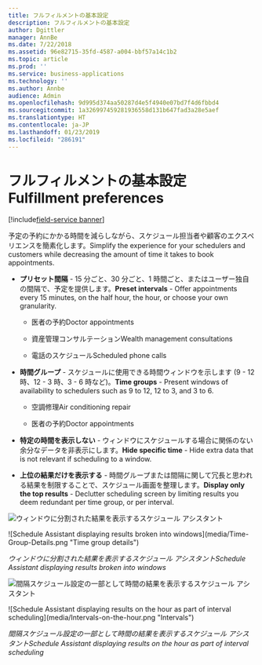 ```yaml
---
title: フルフィルメントの基本設定
description: フルフィルメントの基本設定
author: Dgittler
manager: AnnBe
ms.date: 7/22/2018
ms.assetid: 96e82715-35fd-4587-a004-bbf57a14c1b2
ms.topic: article
ms.prod: ''
ms.service: business-applications
ms.technology: ''
ms.author: Annbe
audience: Admin
ms.openlocfilehash: 9d995d374aa50287d4e5f4940e07bd7f4d6fbbd4
ms.sourcegitcommit: 1a326997459281936558d131b647fad3a28e5aef
ms.translationtype: HT
ms.contentlocale: ja-JP
ms.lasthandoff: 01/23/2019
ms.locfileid: "286191"
---
```

#  <a name="fulfillment-preferences"></a><span data-ttu-id="84200-103">フルフィルメントの基本設定</span><span class="sxs-lookup"><span data-stu-id="84200-103">Fulfillment preferences</span></span>

[!include[field-service banner](../../../includes/field-service.md)]

<span data-ttu-id="84200-104">予定の予約にかかる時間を減らしながら、スケジュール担当者や顧客のエクスペリエンスを簡素化します。</span><span class="sxs-lookup"><span data-stu-id="84200-104">Simplify the experience for your schedulers and customers while decreasing the amount of time it takes to book appointments.</span></span>

- <span data-ttu-id="84200-105">**プリセット間隔** - 15 分ごと、30 分ごと、1 時間ごと、またはユーザー独自の間隔で、予定を提供します。</span><span class="sxs-lookup"><span data-stu-id="84200-105">**Preset intervals** - Offer appointments every 15 minutes, on the half hour, the hour, or choose your own granularity.</span></span>

  - <span data-ttu-id="84200-106">医者の予約</span><span class="sxs-lookup"><span data-stu-id="84200-106">Doctor appointments</span></span>

  - <span data-ttu-id="84200-107">資産管理コンサルテーション</span><span class="sxs-lookup"><span data-stu-id="84200-107">Wealth management consultations</span></span>

  - <span data-ttu-id="84200-108">電話のスケジュール</span><span class="sxs-lookup"><span data-stu-id="84200-108">Scheduled phone calls</span></span>

- <span data-ttu-id="84200-109">**時間グループ** - スケジュールに使用できる時間ウィンドウを示します (9 - 12 時、12 - 3 時、3 - 6 時など)。</span><span class="sxs-lookup"><span data-stu-id="84200-109">**Time groups** - Present windows of availability to schedulers such as 9 to 12, 12 to 3, and 3 to 6.</span></span>

  - <span data-ttu-id="84200-110">空調修理</span><span class="sxs-lookup"><span data-stu-id="84200-110">Air conditioning repair</span></span>

  - <span data-ttu-id="84200-111">医者の予約</span><span class="sxs-lookup"><span data-stu-id="84200-111">Doctor appointments</span></span>

- <span data-ttu-id="84200-112">**特定の時間を表示しない** - ウィンドウにスケジュールする場合に関係のない余分なデータを非表示にします。</span><span class="sxs-lookup"><span data-stu-id="84200-112">**Hide specific time** - Hide extra data that is not relevant if scheduling to a window.</span></span>

- <span data-ttu-id="84200-113">**上位の結果だけを表示する** - 時間グループまたは間隔に関して冗長と思われる結果を制限することで、スケジュール画面を整理します。</span><span class="sxs-lookup"><span data-stu-id="84200-113">**Display only the top results** - Declutter scheduling screen by limiting results you deem redundant per time group, or per interval.</span></span>

<span data-ttu-id="84200-114">![ウィンドウに分割された結果を表示するスケジュール アシスタント](media/Time-Group-Details.png "時間グループの詳細")
<!-- picture --></span><span class="sxs-lookup"><span data-stu-id="84200-114">![Schedule Assistant displaying results broken into windows](media/Time-Group-Details.png "Time group details")
<!-- picture --></span></span>

<span data-ttu-id="84200-115">*ウィンドウに分割された結果を表示するスケジュール アシスタント*</span><span class="sxs-lookup"><span data-stu-id="84200-115">*Schedule Assistant displaying results broken into windows*</span></span>

<span data-ttu-id="84200-116">![間隔スケジュール設定の一部として時間の結果を表示するスケジュール アシスタント](media/Intervals-on-the-hour.png "間隔")
<!-- picture --></span><span class="sxs-lookup"><span data-stu-id="84200-116">![Schedule Assistant displaying results on the hour as part of interval scheduling](media/Intervals-on-the-hour.png "Intervals")
<!-- picture --></span></span>

<span data-ttu-id="84200-117">*間隔スケジュール設定の一部として時間の結果を表示するスケジュール アシスタント*</span><span class="sxs-lookup"><span data-stu-id="84200-117">*Schedule Assistant displaying results on the hour as part of interval scheduling*</span></span>

